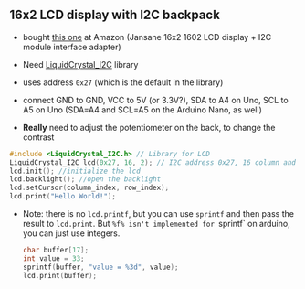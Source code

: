 ## 16x2 LCD display with I2C backpack

- bought [this one](https://amzn.to/3AwG3Z7) at Amazon
  (Jansane 16x2 1602 LCD display + I2C module interface adapter)

- Need [LiquidCrystal_I2C]() library

- uses address `0x27` (which is the default in the library)

- connect GND to GND, VCC to 5V (or 3.3V?), SDA to A4 on Uno, SCL to
  A5 on Uno (SDA=A4 and SCL=A5 on the Arduino Nano, as well)

- **Really** need to adjust the potentiometer on the back, to change
the contrast


```c
#include <LiquidCrystal_I2C.h> // Library for LCD
LiquidCrystal_I2C lcd(0x27, 16, 2); // I2C address 0x27, 16 column and 2 rows
lcd.init(); //initialize the lcd
lcd.backlight(); //open the backlight
lcd.setCursor(column_index, row_index);
lcd.print("Hello World!");
```

- Note: there is no `lcd.printf`, but you can use `sprintf` and then
  pass the result to `lcd.print`. But `%f% isn't implemented for
  `sprintf` on arduino, you can just use integers.

  ```c
  char buffer[17];
  int value = 33;
  sprintf(buffer, "value = %3d", value);
  lcd.print(buffer);
  ```
